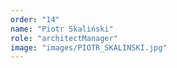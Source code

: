 ```yaml
---
order: "14"
name: "Piotr Skaliński"
role: "architectManager"
image: "images/PIOTR_SKALINSKI.jpg"    
---
```

